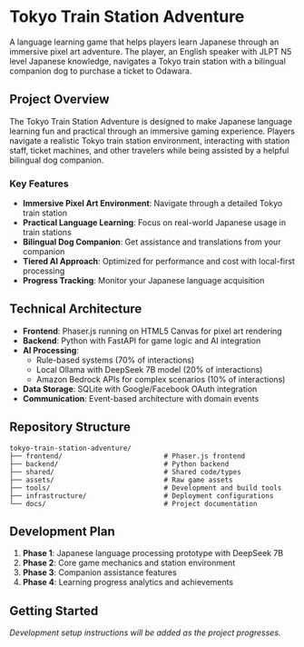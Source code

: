 # Tokyo Train Station Adventure

A language learning game that helps players learn Japanese through an immersive pixel art adventure. The player, an English speaker with JLPT N5 level Japanese knowledge, navigates a Tokyo train station with a bilingual companion dog to purchase a ticket to Odawara.

## Project Overview

The Tokyo Train Station Adventure is designed to make Japanese language learning fun and practical through an immersive gaming experience. Players navigate a realistic Tokyo train station environment, interacting with station staff, ticket machines, and other travelers while being assisted by a helpful bilingual dog companion.

### Key Features

- **Immersive Pixel Art Environment**: Navigate through a detailed Tokyo train station
- **Practical Language Learning**: Focus on real-world Japanese usage in train stations
- **Bilingual Dog Companion**: Get assistance and translations from your companion
- **Tiered AI Approach**: Optimized for performance and cost with local-first processing
- **Progress Tracking**: Monitor your Japanese language acquisition

## Technical Architecture

- **Frontend**: Phaser.js running on HTML5 Canvas for pixel art rendering
- **Backend**: Python with FastAPI for game logic and AI integration
- **AI Processing**: 
  - Rule-based systems (70% of interactions)
  - Local Ollama with DeepSeek 7B model (20% of interactions)
  - Amazon Bedrock APIs for complex scenarios (10% of interactions)
- **Data Storage**: SQLite with Google/Facebook OAuth integration
- **Communication**: Event-based architecture with domain events

## Repository Structure

```
tokyo-train-station-adventure/
├── frontend/                         # Phaser.js frontend
├── backend/                          # Python backend
├── shared/                           # Shared code/types
├── assets/                           # Raw game assets
├── tools/                            # Development and build tools
├── infrastructure/                   # Deployment configurations
└── docs/                             # Project documentation
```

## Development Plan

1. **Phase 1**: Japanese language processing prototype with DeepSeek 7B
2. **Phase 2**: Core game mechanics and station environment
3. **Phase 3**: Companion assistance features
4. **Phase 4**: Learning progress analytics and achievements

## Getting Started

*Development setup instructions will be added as the project progresses.*
